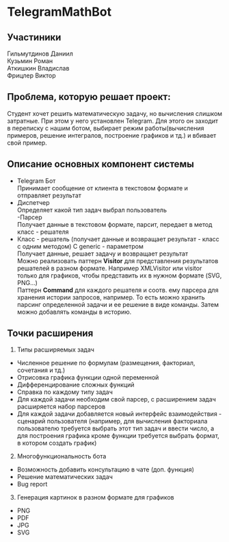 # TelegramMathBot 


## Участиники
Гильмутдинов Даниил  
Кузьмин Роман  
Аткишкин Владислав  
Фрицлер Виктор  

## Проблема, которую решает проект: 
Студент хочет решить математическую задачу, но вычисления слишком затратные. При этом у него установлен Telegram. Для этого он заходит в переписку с нашим ботом, выбирает режим работы(вычисления примеров, решение интегралов, построение графиков и тд.) и вбивает свой пример.

## Описание основных компонент системы
- Telegram Бот   
Принимает сообщение от клиента в текстовом формате и отправляет результат  
- Диспетчер  
Определяет какой тип задач выбрал пользователь  
-Парсер  
Получает данные в текстовом формате, парсит, передает в метод класс - решателя
- Класс - решатель (получает данные и возвращает результат - класс с одним методом)
С generic - параметром  
Получает данные, решает задачу и возвращает результат  
Можно реализовать паттерн **Visitor** для представления результатов решателей в разном формате. Например XMLVisitor или visitor только для графиков, чтобы представить их в нужном формате (SVG, PNG...)  
Паттерн **Command** для каждого решателя и соотв. ему парсера для хранения истории запросов, например. То есть можно хранить парсинг определенной задачи и ее решение в виде команды. Затем можно добавлять команды в историю.  

## Точки расширения
1) Типы расширяемых задач
- Численное решение по формулам (размещения, факториал, сочетания и тд.)
- Отрисовка графика функции одной переменной
- Дифференцирование сложных функций
- Справка по каждому типу задач
- Для каждой задачи необходим свой парсер, с расширением задач расширяется набор парсеров
- Для каждой задачи добавляется новый интерфейс взаимодействия - сценарий пользователя (например, для вычисления факториала пользователю требуется выбрать этот тип задач и ввести число, а для построения графика кроме функции требуется выбрать формат, в котором создать график)

2) Многофункциональность бота
- Возможность добавить консультацию в чате (доп. функция)
- Решение математических задач
- Bug report

3) Генерация картинок в разном формате для графиков
- PNG
- PDF
- JPG
- SVG
